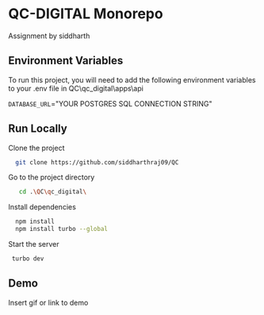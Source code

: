 
#  QC-DIGITAL Monorepo

Assignment by siddharth 

## Environment Variables

To run this project, you will need to add the following environment variables to your .env file in QC\qc_digital\apps\api

`DATABASE_URL`="YOUR POSTGRES SQL CONNECTION STRING"

## Run Locally

Clone the project

```bash
  git clone https://github.com/siddharthraj09/QC
```

Go to the project directory

```bash
   cd .\QC\qc_digital\
```

Install dependencies

```bash
  npm install
  npm install turbo --global
```

Start the server

```bash
 turbo dev
```
## Demo

Insert gif or link to demo
